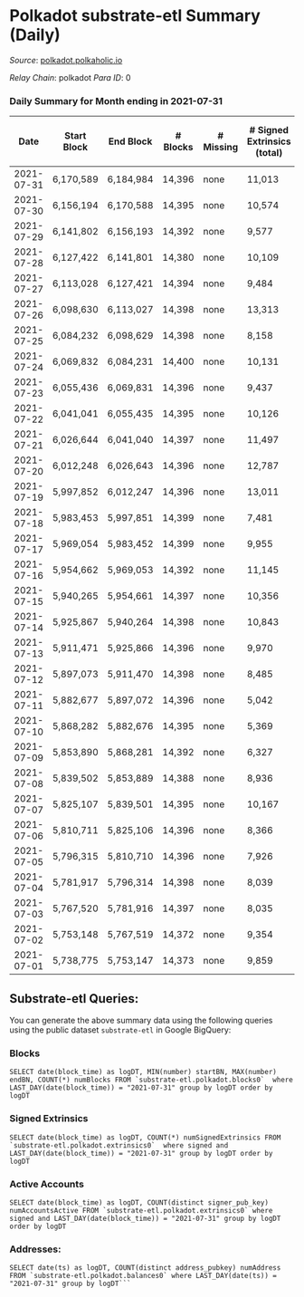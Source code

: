 # Polkadot substrate-etl Summary (Daily)

_Source_: [polkadot.polkaholic.io](https://polkadot.polkaholic.io)

*Relay Chain*: polkadot
*Para ID*: 0



### Daily Summary for Month ending in 2021-07-31


| Date | Start Block | End Block | # Blocks | # Missing | # Signed Extrinsics (total) | # Active Accounts | # Addresses with Balances | # Events | # Transfers | # XCM Transfers In | # XCM Transfers Out |
| ---- | ----------- | --------- | -------- | --------- | --------------------------- | ----------------- | ------------------------- | -------- | ----------- | ------------------ | ------------------- |
| 2021-07-31 | 6,170,589 | 6,184,984 | 14,396 | none  | 11,013 | 4,885 | 416,520 | 99,884 | 11,657 ($247,654,783.94) |   |   |
| 2021-07-30 | 6,156,194 | 6,170,588 | 14,395 | none  | 10,574 | 4,801 |  | 94,692 | 11,398 ($301,776,832.92) |   |   |
| 2021-07-29 | 6,141,802 | 6,156,193 | 14,392 | none  | 9,577 | 4,348 |  | 87,375 | 9,587 ($222,182,203.63) |   |   |
| 2021-07-28 | 6,127,422 | 6,141,801 | 14,380 | none  | 10,109 | 4,620 |  | 89,578 | 10,285 ($225,724,699.71) |   |   |
| 2021-07-27 | 6,113,028 | 6,127,421 | 14,394 | none  | 9,484 | 4,228 |  | 88,149 | 9,015 ($332,311,300.87) |   |   |
| 2021-07-26 | 6,098,630 | 6,113,027 | 14,398 | none  | 13,313 | 5,893 |  | 107,420 | 12,758 ($686,244,767.83) |   |   |
| 2021-07-25 | 6,084,232 | 6,098,629 | 14,398 | none  | 8,158 | 3,706 |  | 77,107 | 7,249 ($182,390,246.43) |   |   |
| 2021-07-24 | 6,069,832 | 6,084,231 | 14,400 | none  | 10,131 | 4,254 |  | 88,322 | 9,241 ($210,779,200.12) |   |   |
| 2021-07-23 | 6,055,436 | 6,069,831 | 14,396 | none  | 9,437 | 3,964 |  | 83,924 | 8,600 ($278,968,683.58) |   |   |
| 2021-07-22 | 6,041,041 | 6,055,435 | 14,395 | none  | 10,126 | 10,126 |  | 87,223 | 9,229 ($229,510,944.16) |   |   |
| 2021-07-21 | 6,026,644 | 6,041,040 | 14,397 | none  | 11,497 | 4,809 |  | 94,831 | 10,620 ($303,831,350.14) |   |   |
| 2021-07-20 | 6,012,248 | 6,026,643 | 14,396 | none  | 12,787 | 5,607 |  | 106,447 | 12,685 ($281,842,220.98) |   |   |
| 2021-07-19 | 5,997,852 | 6,012,247 | 14,396 | none  | 13,011 | 5,396 |  | 105,825 | 12,407 ($290,330,747.21) |   |   |
| 2021-07-18 | 5,983,453 | 5,997,851 | 14,399 | none  | 7,481 | 3,297 |  | 73,278 | 6,718 ($151,085,136.92) |   |   |
| 2021-07-17 | 5,969,054 | 5,983,452 | 14,399 | none  | 9,955 | 4,324 |  | 85,801 | 9,583 ($124,548,902.45) |   |   |
| 2021-07-16 | 5,954,662 | 5,969,053 | 14,392 | none  | 11,145 | 4,734 |  | 94,485 | 10,827 ($274,453,270.58) |   |   |
| 2021-07-15 | 5,940,265 | 5,954,661 | 14,397 | none  | 10,356 | 4,543 |  | 89,199 | 10,258 ($245,116,093.35) |   |   |
| 2021-07-14 | 5,925,867 | 5,940,264 | 14,398 | none  | 10,843 | 4,709 |  | 92,009 | 10,843 ($544,348,250.78) |   |   |
| 2021-07-13 | 5,911,471 | 5,925,866 | 14,396 | none  | 9,970 | 4,871 |  | 89,909 | 10,343 ($204,107,288.94) |   |   |
| 2021-07-12 | 5,897,073 | 5,911,470 | 14,398 | none  | 8,485 | 4,065 |  | 78,559 | 9,084 ($632,793,062.80) |   |   |
| 2021-07-11 | 5,882,677 | 5,897,072 | 14,396 | none  | 5,042 | 2,269 |  | 57,914 | 4,085 ($52,331,512.42) |   |   |
| 2021-07-10 | 5,868,282 | 5,882,676 | 14,395 | none  | 5,369 | 2,410 |  | 59,261 | 4,345 ($113,351,424.36) |   |   |
| 2021-07-09 | 5,853,890 | 5,868,281 | 14,392 | none  | 6,327 | 2,739 |  | 64,825 | 5,458 ($316,618,602.22) |   |   |
| 2021-07-08 | 5,839,502 | 5,853,889 | 14,388 | none  | 8,936 | 3,812 |  | 82,412 | 9,411 ($235,162,052.31) |   |   |
| 2021-07-07 | 5,825,107 | 5,839,501 | 14,395 | none  | 10,167 | 4,412 |  | 93,455 | 11,011 ($290,314,415.01) |   |   |
| 2021-07-06 | 5,810,711 | 5,825,106 | 14,396 | none  | 8,366 | 3,753 |  | 80,511 | 8,528 ($408,317,043.85) |   |   |
| 2021-07-05 | 5,796,315 | 5,810,710 | 14,396 | none  | 7,926 | 3,496 |  | 75,210 | 7,665 ($137,416,610.44) |   |   |
| 2021-07-04 | 5,781,917 | 5,796,314 | 14,398 | none  | 8,039 | 3,535 |  | 76,104 | 7,700 ($114,468,647.04) |   |   |
| 2021-07-03 | 5,767,520 | 5,781,916 | 14,397 | none  | 8,035 | 3,510 |  | 75,192 | 7,873 ($126,859,506.87) |   |   |
| 2021-07-02 | 5,753,148 | 5,767,519 | 14,372 | none  | 9,354 | 4,074 |  | 83,455 | 9,240 ($149,745,734.05) |   |   |
| 2021-07-01 | 5,738,775 | 5,753,147 | 14,373 | none  | 9,859 | 5,180 |  | 95,544 | 9,166 ($187,096,879.78) |   |   |

## Substrate-etl Queries:
You can generate the above summary data using the following queries using the public dataset `substrate-etl` in Google BigQuery:


### Blocks
```
SELECT date(block_time) as logDT, MIN(number) startBN, MAX(number) endBN, COUNT(*) numBlocks FROM `substrate-etl.polkadot.blocks0`  where LAST_DAY(date(block_time)) = "2021-07-31" group by logDT order by logDT
```


### Signed Extrinsics
```
SELECT date(block_time) as logDT, COUNT(*) numSignedExtrinsics FROM `substrate-etl.polkadot.extrinsics0`  where signed and LAST_DAY(date(block_time)) = "2021-07-31" group by logDT order by logDT
```


### Active Accounts
```
SELECT date(block_time) as logDT, COUNT(distinct signer_pub_key) numAccountsActive FROM `substrate-etl.polkadot.extrinsics0` where signed and LAST_DAY(date(block_time)) = "2021-07-31" group by logDT order by logDT
```


### Addresses:
```
SELECT date(ts) as logDT, COUNT(distinct address_pubkey) numAddress FROM `substrate-etl.polkadot.balances0` where LAST_DAY(date(ts)) = "2021-07-31" group by logDT```

